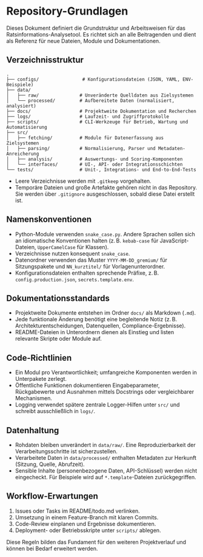 # Repository-Grundlagen

Dieses Dokument definiert die Grundstruktur und Arbeitsweisen für das Ratsinformations-Analysetool. Es richtet sich an alle Beitragenden und dient als Referenz für neue Dateien, Module und Dokumentationen.

## Verzeichnisstruktur

```
.
├── configs/                # Konfigurationsdateien (JSON, YAML, ENV-Beispiele)
├── data/
│   ├── raw/               # Unveränderte Quelldaten aus Zielsystemen
│   └── processed/         # Aufbereitete Daten (normalisiert, analysiert)
├── docs/                  # Projektweite Dokumentation und Recherchen
├── logs/                  # Laufzeit- und Zugriffprotokolle
├── scripts/               # CLI-Werkzeuge für Betrieb, Wartung und Automatisierung
├── src/
│   ├── fetching/          # Module für Datenerfassung aus Zielsystemen
│   ├── parsing/           # Normalisierung, Parser und Metadaten-Anreicherung
│   ├── analysis/          # Auswertungs- und Scoring-Komponenten
│   └── interfaces/        # UI-, API- oder Integrationsschichten
└── tests/                 # Unit-, Integrations- und End-to-End-Tests
```

- Leere Verzeichnisse werden mit `.gitkeep` vorgehalten.
- Temporäre Dateien und große Artefakte gehören nicht in das Repository. Sie werden über `.gitignore` ausgeschlossen, sobald diese Datei erstellt ist.

## Namenskonventionen

- Python-Module verwenden `snake_case.py`. Andere Sprachen sollen sich an idiomatische Konventionen halten (z. B. `kebab-case` für JavaScript-Dateien, `UpperCamelCase` für Klassen).
- Verzeichnisse nutzen konsequent `snake_case`.
- Datenordner verwenden das Muster `YYYY-MM-DD_gremium/` für Sitzungspakete und `NN_kurztitel/` für Vorlagenunterordner.
- Konfigurationsdateien enthalten sprechende Präfixe, z. B. `config.production.json`, `secrets.template.env`.

## Dokumentationsstandards

- Projektweite Dokumente entstehen im Ordner `docs/` als Markdown (`.md`).
- Jede funktionale Änderung benötigt eine begleitende Notiz (z. B. Architekturentscheidungen, Datenquellen, Compliance-Ergebnisse).
- README-Dateien in Unterordnern dienen als Einstieg und listen relevante Skripte oder Module auf.

## Code-Richtlinien

- Ein Modul pro Verantwortlichkeit; umfangreiche Komponenten werden in Unterpakete zerlegt.
- Öffentliche Funktionen dokumentieren Eingabeparameter, Rückgabewerte und Ausnahmen mittels Docstrings oder vergleichbarer Mechanismen.
- Logging verwendet spätere zentrale Logger-Hilfen unter `src/` und schreibt ausschließlich in `logs/`.

## Datenhaltung

- Rohdaten bleiben unverändert in `data/raw/`. Eine Reproduzierbarkeit der Verarbeitungsschritte ist sicherzustellen.
- Verarbeitete Daten in `data/processed/` enthalten Metadaten zur Herkunft (Sitzung, Quelle, Abrufzeit).
- Sensible Inhalte (personenbezogene Daten, API-Schlüssel) werden nicht eingecheckt. Für Beispiele wird auf `*.template`-Dateien zurückgegriffen.

## Workflow-Erwartungen

1. Issues oder Tasks im README/todo.md verlinken.
2. Umsetzung in einem Feature-Branch mit klaren Commits.
3. Code-Review einplanen und Ergebnisse dokumentieren.
4. Deployment- oder Betriebsskripte unter `scripts/` ablegen.

Diese Regeln bilden das Fundament für den weiteren Projektverlauf und können bei Bedarf erweitert werden.

